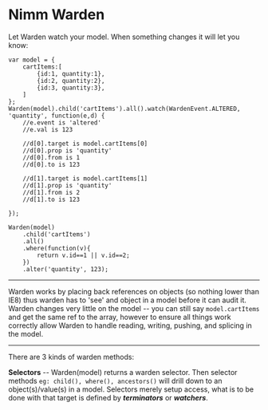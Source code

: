 # Nimm Warden

Let Warden watch your model.  When something changes it will let you know:
```
var model = {
	cartItems:[
		{id:1, quantity:1},
		{id:2, quantity:2},
		{id:3, quantity:3},
	]
};
Warden(model).child('cartItems').all().watch(WardenEvent.ALTERED, 'quantity', function(e,d) {
	//e.event is 'altered'
	//e.val is 123
	
	//d[0].target is model.cartItems[0]
	//d[0].prop is 'quantity'
	//d[0].from is 1
	//d[0].to is 123
	
	//d[1].target is model.cartItems[1]
	//d[1].prop is 'quantity'
	//d[1].from is 2
	//d[1].to is 123
	
});

Warden(model)
	.child('cartItems')
	.all()
	.where(function(v){
		return v.id==1 || v.id==2;
	})
	.alter('quantity', 123);
```
------------
Warden works by placing back references on objects (so nothing lower than IE8) thus warden has to 'see'
and object in a model before it can audit it.  Warden changes very little on the model -- you can still
say `model.cartItems` and get the same ref to the array, however to ensure all things work correctly allow Warden
to handle reading, writing, pushing, and splicing in the model.

------------------------

There are 3 kinds of warden methods:

__Selectors__ -- Warden(model) returns a warden selector.  Then selector methods `eg: child(), where(), ancestors()` will drill down to an object(s)/value(s) in a model.  Selectors merely setup access, what is to be done with that target is defined by ___terminators___ or ___watchers___.
